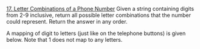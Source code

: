 [17. Letter Combinations of a Phone Number](https://leetcode.com/problems/letter-combinations-of-a-phone-number/)
Given a string containing digits from 2-9 inclusive, return all possible letter combinations that the number could represent. Return the answer in any order.

A mapping of digit to letters (just like on the telephone buttons) is given below. Note that 1 does not map to any letters.
